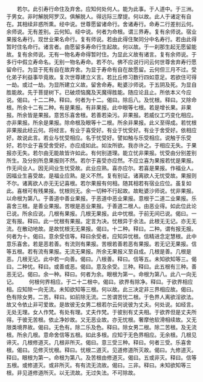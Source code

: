 <!-- { "loadSidebar": true } -->
　　若尔。此引寿行命住及弃舍。应知何处何人。能为此事。于人道中。于三洲。于男女。非时解脱阿罗汉。俱解脱人。得远际三摩提。何以故。此人于诸定有自在。其相续非惑所熏。经中说。世尊愿留诸命行。舍诸寿行。命寿二行差别云何。余师说。无有差别。云何知。经中说。何者为命根。谓三界寿。复有余师说。宿业果报名寿行。现世业果名命行。复有师说。若由此得住聚同分中名寿行。若由此得暂时住名命行。诸言者。由愿留多寿命行生起故。何以故。于一刹那生起无愿留能故。复有余师说。无有一物名寿命得暂时住。为显此义故有诸言。复有余师说。于多行中假立寿命名。无别一物名寿命。若不尔。佛不应说行问云何世尊舍弃寿行愿留命行。为显于死有自在故弃舍。为显于寿命有自在故愿留。云何但三月不过。受化弟子利益事毕竟故。复次世尊建立义言。若比丘修习数行四如意足。若欲住可得一劫。或过一劫。为显所建立义故。留舍命寿。毗婆沙师说。于五阴及死。为显自胜能故。先于菩提树下。已破烦恼魔及天魔得胜能。随应论且止。所依本义今应说。偈曰。十二二种。释曰。何者为十二。偈曰。除后八。及忧根。释曰。又除命根。所余十二有二种。有是果报。有非果报。此中眼等七根。若是增长果。非果报。所余皆是果报。意苦乐喜舍根。若善若染污。非果报。若威仪工巧变化相应。亦非果报。所余是果报。除命根及眼等十二根。所余非果报。此义至得成。若忧根非果报此经云何。将经言。有业于喜受好。有业于忧受好。有业于舍受好。依相应好。故说此言。若业与忧受相应。名于忧受好。譬如触与乐受相应。说触于乐受好。若尔业于喜受舍受好。亦应成如此。如汝所欲。我亦许之。于相应无失。于果报亦无失。若尔由无能故皆许如此。有何别道理。能立忧非果报。忧受由分别差别所生。及分别所息果报则不然。若尔于喜受亦应然。不应立喜为果报若忧是果报。作无间业人。因无间业生忧受故。此业应熟。喜亦应尔。若喜是果报。作福业人。因福业生喜受故。是福业应熟。是义不然。复有别证。诸离欲人无忧受故。果报则不尔。诸离欲人亦无无记喜根。若尔果报有何相。随其相若有宿业应位。虽复如此。喜根可有残果报。忧根则无。余一切种不行起故。故毗婆沙师说。忧非果报。以命根为第八。于善道中善业果报。于恶道中恶业果报。意根于二道二业果报。乐喜舍三根。是善业果报。苦根是恶业果报。于善道二根人。由恶业得。如此位此论已说。所余应说。几根有果报。几根无果报。此中忧根。于前无间已说。偈曰。一定有报。释曰。此一忧根有果报。定言为决。忧根异于余法。此根无无记。亦无无流。在散动地故。是故忧根无无果报。偈曰。十二种。释曰。二种。谓有报无报。何者为十。偈曰。意余受信等。释曰余受者。应知异忧根。信精进念定慧根。此中意乐喜舍。若是恶若善。有流则有果报。苦根若善若恶有果报。若无记无果报。信等五根。若有流有果报。无流无果报。所余无果报义至自成。几根是善。几根是恶。几根无记。此中若一向善。偈曰。八根善。释曰。信等五。未知欲知等三。偈曰。二种忧。释曰。或善或恶。偈曰。意及余受。三种。释曰。此五根有三种。善恶无记。偈曰。余一种。释曰。何者为余。眼根为第一。命根为第八。此八一向无记。
　　何根何界相应。于二十二根中。偈曰。欲界有除净。释曰。于欲界相应相。应知除一向无流。未知欲知等三根。何以故。此三决定非三界相应故。偈曰。色有除女男。二苦。释曰。如前除无流。二苦谓苦忧二根。于色界人离欲淫欲法。故又令依止非可爱故。是故彼无女男二根若尔云何说彼为丈夫。何处说。如经言。无处无理。女人作梵。有处有理。丈夫作梵。于彼别有丈夫相。于欲界但是丈夫所得。于彼无苦根。依止净妙故。又无恶业故。亦无忧根。奢摩他软滑相续故。又无限类境界故。偈曰。无色有。除二乐及色。释曰。除女男二根。除二苦根。及无流根。所余几根。意命舍信等五根。如此多根。应知于无色界相应。无余根。几根见谛灭。几根修道灭。几根非所灭。偈曰。意三受三种。释曰。何者三受。乐喜舍根。偈曰。见修灭忧根。释曰。忧根二道灭。见道修道所灭故。偈曰。九修道灭。释曰。眼根为第一。命根为第八。及苦根由修道灭。偈曰。五或非灭。释曰。信等五根。或修道灭。或非所灭。有有流无流故。偈曰。三非。释曰。未知欲知等三根。非见道修道所灭。以无流故。无过失法。不可除故。
